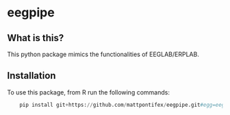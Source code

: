 eegpipe
==============

What is this?
------------
This python package mimics the functionalities of EEGLAB/ERPLAB.

Installation
------------
To use this package, from R run the following commands:
```python
    pip install git+https://github.com/mattpontifex/eegpipe.git#egg=eegpipe 
```
